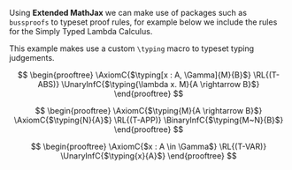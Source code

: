 Using **Extended MathJax** we can make use of packages such as `bussproofs` to typeset proof rules, for example below we include the rules for the Simply Typed Lambda Calculus.

This example makes use a custom `\typing` macro to typeset typing judgements.

$$
\begin{prooftree}
\AxiomC{$\typing[x : A, \Gamma]{M}{B}$}
\RL{(T-ABS)}
\UnaryInfC{$\typing{\lambda x. M}{A \rightarrow B}$}
\end{prooftree}
$$

$$
\begin{prooftree}
\AxiomC{$\typing{M}{A \rightarrow B}$}
\AxiomC{$\typing{N}{A}$}
\RL{(T-APP)}
\BinaryInfC{$\typing{M~N}{B}$}
\end{prooftree}
$$

$$
\begin{prooftree}
\AxiomC{$x : A \in \Gamma$}
\RL{(T-VAR)}
\UnaryInfC{$\typing{x}{A}$}
\end{prooftree}
$$